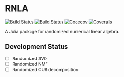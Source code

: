 # RNLA

[![Build Status](https://travis-ci.com/matsumotosan/RNLA.jl.svg?branch=master)](https://travis-ci.com/matsumotosan/RNLA.jl)
[![Build Status](https://ci.appveyor.com/api/projects/status/github/matsumotosan/RNLA.jl?svg=true)](https://ci.appveyor.com/project/matsumotosan/RNLA-jl)
[![Codecov](https://codecov.io/gh/matsumotosan/RNLA.jl/branch/master/graph/badge.svg)](https://codecov.io/gh/matsumotosan/RNLA.jl)
[![Coveralls](https://coveralls.io/repos/github/matsumotosan/RNLA.jl/badge.svg?branch=master)](https://coveralls.io/github/matsumotosan/RNLA.jl?branch=master)

A Julia package for randomized numerical linear algebra.

## Development Status
- [ ] Randomized SVD
- [ ] Randomized NMF
- [ ] Randomized CUR decomposition
